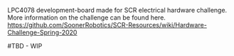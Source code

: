 LPC4078 development-board made for SCR electrical hardware challenge. More information on the challenge can be found here.
https://github.com/SoonerRobotics/SCR-Resources/wiki/Hardware-Challenge-Spring-2020

#TBD - WIP
